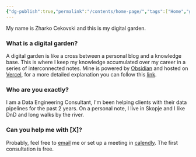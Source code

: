 ```yaml
---
{"dg-publish":true,"permalink":"/contents/home-page/","tags":["Home","gardenEntry","gardenEntry","gardenEntry","gardenEntry","gardenEntry","gardenEntry","gardenEntry","gardenEntry","gardenEntry","gardenEntry","gardenEntry","gardenEntry","gardenEntry"],"created":"2023-12-16T22:00:00.564+01:00","updated":"2023-12-26T00:40:40.878+01:00"}
---
```


My name is Zharko Cekovski and this is my digital garden. 

### What is a digital garden? 
A digital garden is like a cross between a personal blog and a knowledge base. 
This is where I keep my knowledge accumulated over my career in a series of interconnected notes. 
Mine is powered by [Obsidian](https://obsidian.md/) and hosted on [Vercel](https://vercel.com/), for a more detailed explanation you can follow this [link](https://github.com/oleeskild/Obsidian-Digital-Garden). 

### Who are you exactly?
I am a Data Engineering Consultant, I'm been helping clients with their data pipelines for the past 2 years. 
On a personal note, I live in Skopje and I like DnD and long walks by the river. 

### Can you help me with [X]?
Probably, feel free to [email](zharkoc@zharconsulting.com) me or set up a meeting in [calendly](https://calendly.com/zharkoc/30min). 
The first consultation is free. 


